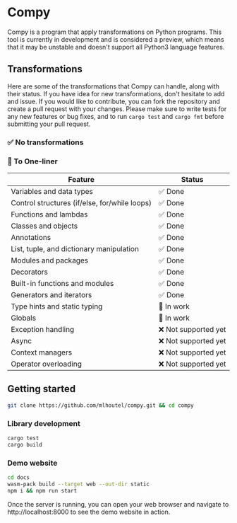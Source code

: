 # Compy

Compy is a program that apply transformations on Python programs. This tool is currently in development and is considered a preview, which means that it may be unstable and doesn't support all Python3 language features.

## Transformations

Here are some of the transformations that Compy can handle, along with their status. If you have idea for new transformations, don't hesitate to add and issue. If you would like to contribute, you can fork the repository and create a pull request with your changes. Please make sure to write tests for any new features or bug fixes, and to run `cargo test` and `cargo fmt` before submitting your pull request.

### :white_check_mark: No transformations

### :construction: To One-liner

| Feature                                       | Status                  |
| --------------------------------------------- | ----------------------- |
| Variables and data types                      | :white_check_mark: Done |
| Control structures (if/else, for/while loops) | :white_check_mark: Done |
| Functions and lambdas                         | :white_check_mark: Done |
| Classes and objects                           | :white_check_mark: Done |
| Annotations                                   | :white_check_mark: Done |
| List, tuple, and dictionary manipulation      | :white_check_mark: Done |
| Modules and packages                          | :white_check_mark: Done |
| Decorators                                    | :white_check_mark: Done |
| Built-in functions and modules                | :white_check_mark: Done |
| Generators and iterators                      | :white_check_mark: Done |
| Type hints and static typing                  | :construction: In work  |
| Globals                                       | :construction: In work  |
| Exception handling                            | :x: Not supported yet   |
| Async                                         | :x: Not supported yet   |
| Context managers                              | :x: Not supported yet   |
| Operator overloading                          | :x: Not supported yet   |

## Getting started

```sh
git clone https://github.com/mlhoutel/compy.git && cd compy
```

### Library development

```sh
cargo test
cargo build
```

### Demo website

```sh
cd docs
wasm-pack build --target web --out-dir static
npm i && npm run start
```

Once the server is running, you can open your web browser and navigate to http://localhost:8000 to see the demo website in action.

